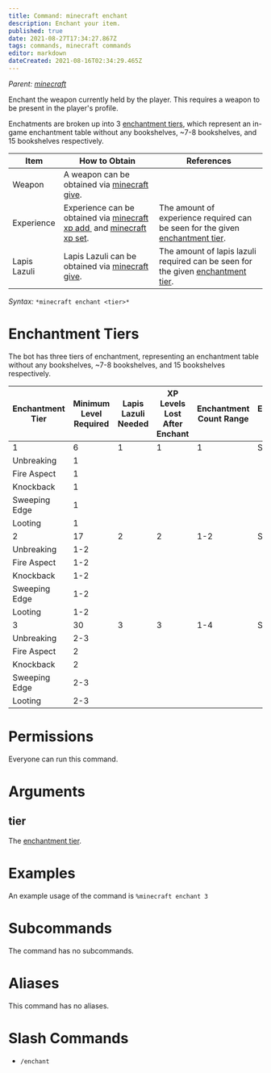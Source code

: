 ```yaml
---
title: Command: minecraft enchant
description: Enchant your item.
published: true
date: 2021-08-27T17:34:27.867Z
tags: commands, minecraft commands
editor: markdown
dateCreated: 2021-08-16T02:34:29.465Z
---
```


*Parent:* [*minecraft*](/commands/minecraft)

Enchant the weapon currently held by the player. This requires a weapon to be present in the player's profile.

Enchatments are broken up into 3 [enchantment tiers](#enchantment-tiers), which represent an in-game enchantment table without any bookshelves, ~7-8 bookshelves, and 15 bookshelves respectively.

| Item | How to Obtain | References |
| --- | --- | --- |
| Weapon | A weapon can be obtained via [minecraft give](/commands/minecraft/give). |     |
| Experience | Experience can be obtained via [minecraft xp add ](/commands/minecraft/xp/add) and [minecraft xp set](/commands/minecraft/xp/set). | The amount of experience required can be seen for the given [enchantment tier](#enchantment-tiers). |
| Lapis Lazuli | Lapis Lazuli can be obtained via [minecraft give](/commands/minecraft/give). | The amount of lapis lazuli required can be seen for the given [enchantment tier](#enchantment-tiers). |

*Syntax:* `*minecraft enchant <tier>*`

# Enchantment Tiers

The bot has three tiers of enchantment, representing an enchantment table without any bookshelves, ~7-8 bookshelves, and 15 bookshelves respectively.

| Enchantment Tier | Minimum Level Required | Lapis Lazuli Needed | XP Levels Lost After Enchant | Enchantment Count Range | Enchantment Name | Enchantment Level Range |
| --- | --- | --- | --- | --- | --- | --- |
| 1   | 6   | 1   | 1   | 1   | Sharpness | 1-2 |
| Unbreaking | 1   |
| Fire Aspect | 1   |
| Knockback | 1   |
| Sweeping Edge | 1   |
| Looting | 1   |
| 2   | 17  | 2   | 2   | 1-2 | Sharpness | 2-3 |
| Unbreaking | 1-2 |
| Fire Aspect | 1-2 |
| Knockback | 1-2 |
| Sweeping Edge | 1-2 |
| Looting | 1-2 |
| 3   | 30  | 3   | 3   | 1-4 | Sharpness | 3-5 |
| Unbreaking | 2-3 |
| Fire Aspect | 2   |
| Knockback | 2   |
| Sweeping Edge | 2-3 |
| Looting | 2-3 |

# Permissions

Everyone can run this command.

# Arguments

## tier

The [enchantment tier](#enchantment-tiers).

# Examples

An example usage of the command is `%minecraft enchant 3`

# Subcommands

The command has no subcommands.

# Aliases

This command has no aliases.

# Slash Commands

-   `/enchant`